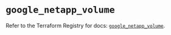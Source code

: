 # `google_netapp_volume`

Refer to the Terraform Registry for docs: [`google_netapp_volume`](https://registry.terraform.io/providers/hashicorp/google-beta/6.30.0/docs/resources/google_netapp_volume).
